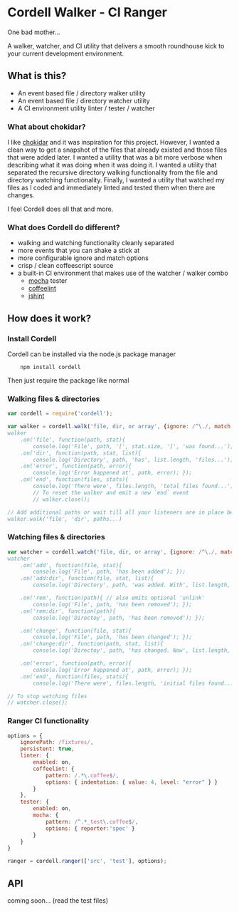 # Cordell Walker - CI Ranger

One bad mother...

A walker, watcher, and CI utility that delivers a smooth roundhouse kick to your 
current development environment.

## What is this?

- An event based file / directory walker utility
- An event based file / directory watcher utility
- A CI environment utility linter / tester / watcher

### What about chokidar?

I like [chokidar](https://github.com/paulmillr/chokidar) and it was inspiration
for this project. However, I wanted a clean way to get a snapshot of the files that
already existed and those files that were added later. I wanted a utility that was a 
bit more verbose when describing what it was doing when it was doing it. I wanted a
utility that separated the recursive directory walking functionality from the file and
directory watching functionality. Finally, I wanted a utility that watched my files 
as I coded and immediately linted and tested them when there are changes.

I feel Cordell does all that and more.

### What does Cordell do different?

- walking and watching functionality cleanly separated
- more events that you can shake a stick at
- more configurable ignore and match options
- crisp / clean coffeescript source
- a built-in CI environment that makes use of the watcher / walker combo
    - [mocha](http://visionmedia.github.com/mocha/) tester
    - [coffeelint](http://www.coffeelint.org/)
    - [jshint](http://www.jshint.com/)

## How does it work?

### Install Cordell
Cordell can be installed via the node.js package manager

        npm install cordell

Then just require the package like normal

### Walking files & directories

```javascript
var cordell = require('cordell');

var walker = cordell.walk('file, dir, or array', {ignore: /^\./, match: /*.\.js$/});
walker
    .on('file', function(path, stat){ 
        console.log('File', path, '[', stat.size, ']', 'was found...'); });
    .on('dir', function(path, stat, list){ 
        console.log('Directory', path, 'has', list.length, 'files...'); });
    .on('error', function(path, error){
        console.log('Error happened at', path, error); });
    .on('end', function(files, stats){ 
        console.log('There were', files.length, 'total files found...'); });
        // To reset the walker and emit a new `end` event
        // walker.close();

// Add additional paths or wait till all your listeners are in place before walking
walker.walk('file', 'dir', paths...)
```

### Watching files & directories

```javascript
var watcher = cordell.watch('file, dir, or array', {ignore: /^\./, match: /*.\.js$/});
watcher
    .on('add', function(file, stat){
        console.log('File', path, 'has been added'); });
    .on('add:dir', function(file, stat, list){
        console.log('Directory', path, 'was added. With', list.length, 'files.'); });

    .on('rem', function(path){ // also emits optional 'unlink'
        console.log('File', path, 'has been removed'); });
    .on('rem:dir', function(path){
        console.log('Directoy', path, 'has been removed'); });

    .on('change', function(file, stat){ 
        console.log('File', path, 'has been changed'); });
    .on('change:dir', function(path, stat, list){
        console.log('Directoy', path, 'has changed. Now', list.length, 'files.');); });

    .on('error', function(path, error){
        console.log('Error happened at', path, error); });
    .on('end', function(files, stats){ 
        console.log('There were', files.length, 'initial files found...'); });

// To stop watching files
// watcher.close();
```

### Ranger CI functionality

```javascript
options = {
    ignorePath: /fixtures/,
    persistent: true,
    linter: {
        enabled: on,
        coffeelint: {
            pattern: /.*\.coffee$/,
            options: { indentation: { value: 4, level: "error" } }
        }
    },
    tester: {
        enabled: on,
        mocha: {
            pattern: /^.*_test\.coffee$/,
            options: { reporter:'spec' }
        }
    }
}

ranger = cordell.ranger(['src', 'test'], options);

```

## API

coming soon... (read the test files)